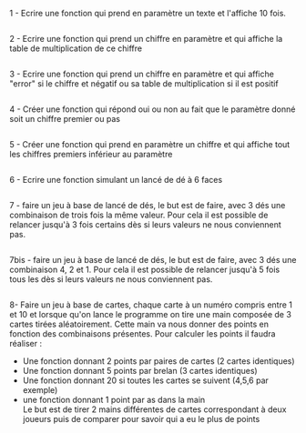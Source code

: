 1 - Ecrire une fonction qui prend en paramètre un texte et l'affiche 10 fois.

```

```

2 - Ecrire une fonction qui prend un chiffre en paramètre et qui affiche la table de multiplication de ce chiffre

```

```

3 - Ecrire une fonction qui prend un chiffre en paramètre et qui affiche "error" si le chiffre et négatif ou sa table de multiplication si il est positif

```

```


4 - Créer une fonction qui répond oui ou non au fait que le paramètre donné soit un chiffre premier ou pas

```

```

5 - Créer une fonction qui prend en paramètre un chiffre et qui affiche tout les chiffres premiers inférieur au paramètre

```

```

6 - Ecrire une fonction simulant un lancé de dé à 6 faces

```

```

7 - faire un jeu à base de lancé de dés, le but est de faire, avec 3 dés une combinaison de trois fois la même valeur.
Pour cela il est possible de relancer jusqu'à 3 fois certains dès si leurs valeurs ne nous conviennent pas.

```

```

7bis - faire un jeu à base de lancé de dés, le but est de faire, avec 3 dés une combinaison 4, 2 et 1.
Pour cela il est possible de relancer jusqu'à 5 fois tous les dès si leurs valeurs ne nous conviennent pas.

```

```


8- Faire un jeu à base de cartes, chaque carte à un numéro compris entre 1 et 10 et lorsque qu'on lance le programme on tire une main composée de 3 cartes tirées aléatoirement.
Cette main va nous donner des points en fonction des combinaisons présentes.
Pour calculer les points il faudra réaliser :
  - Une fonction donnant 2 points par paires de cartes (2 cartes identiques)
  - Une fonction donnant 5 points par brelan (3 cartes identiques)
  - Une fonction donnant 20 si toutes les cartes se suivent (4,5,6 par exemple)
  - une fonction donnant 1 point par as dans la main  
Le but est de tirer 2 mains différentes de cartes correspondant à deux joueurs puis de comparer pour savoir qui a eu le plus de points
```

```


